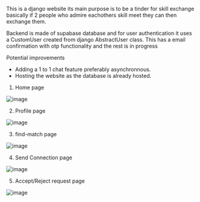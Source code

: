 This is a django website its main purpose is to be a tinder for skill exchange 
basically if 2 people who admire eachothers skill meet they can then exchange them.

Backend is made of supabase database and for user authentication it uses a CustomUser created from django AbstractUser class.
This has a email confirmation with otp functionality and the rest is in progress

Potential improvements
- Adding a 1 to 1 chat feature preferably asynchronnous.
- Hosting the website as the database is already hosted.
  

1. Home page

![image](https://github.com/Kedar59/skillExchange/assets/104148492/96ed91fa-c1e4-49d7-b11f-978727a1c960)

2. Profile page

![image](https://github.com/Kedar59/skillExchange/assets/104148492/e05e6d00-ca92-4eaf-8443-83dc05cf669c)

3. find-match page

![image](https://github.com/Kedar59/skillExchange/assets/104148492/81a6e2c3-39f2-4815-8043-03728234966c)

4. Send Connection page

![image](https://github.com/Kedar59/skillExchange/assets/104148492/6edae813-9503-4a8a-bb85-2802291fcab9)

5. Accept/Reject request page

![image](https://github.com/Kedar59/skillExchange/assets/104148492/e87b19a0-a452-48c8-8bb1-45b2929448b3)
